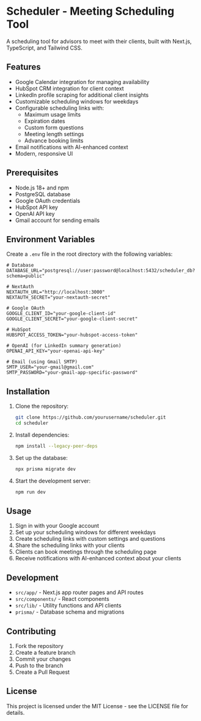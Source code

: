 # Scheduler - Meeting Scheduling Tool

A scheduling tool for advisors to meet with their clients, built with Next.js, TypeScript, and Tailwind CSS.

## Features

- Google Calendar integration for managing availability
- HubSpot CRM integration for client context
- LinkedIn profile scraping for additional client insights
- Customizable scheduling windows for weekdays
- Configurable scheduling links with:
  - Maximum usage limits
  - Expiration dates
  - Custom form questions
  - Meeting length settings
  - Advance booking limits
- Email notifications with AI-enhanced context
- Modern, responsive UI

## Prerequisites

- Node.js 18+ and npm
- PostgreSQL database
- Google OAuth credentials
- HubSpot API key
- OpenAI API key
- Gmail account for sending emails

## Environment Variables

Create a `.env` file in the root directory with the following variables:

```env
# Database
DATABASE_URL="postgresql://user:password@localhost:5432/scheduler_db?schema=public"

# NextAuth
NEXTAUTH_URL="http://localhost:3000"
NEXTAUTH_SECRET="your-nextauth-secret"

# Google OAuth
GOOGLE_CLIENT_ID="your-google-client-id"
GOOGLE_CLIENT_SECRET="your-google-client-secret"

# HubSpot
HUBSPOT_ACCESS_TOKEN="your-hubspot-access-token"

# OpenAI (for LinkedIn summary generation)
OPENAI_API_KEY="your-openai-api-key"

# Email (using Gmail SMTP)
SMTP_USER="your-gmail@gmail.com"
SMTP_PASSWORD="your-gmail-app-specific-password"
```

## Installation

1. Clone the repository:
   ```bash
   git clone https://github.com/yourusername/scheduler.git
   cd scheduler
   ```

2. Install dependencies:
   ```bash
   npm install --legacy-peer-deps
   ```

3. Set up the database:
   ```bash
   npx prisma migrate dev
   ```

4. Start the development server:
   ```bash
   npm run dev
   ```

## Usage

1. Sign in with your Google account
2. Set up your scheduling windows for different weekdays
3. Create scheduling links with custom settings and questions
4. Share the scheduling links with your clients
5. Clients can book meetings through the scheduling page
6. Receive notifications with AI-enhanced context about your clients

## Development

- `src/app/` - Next.js app router pages and API routes
- `src/components/` - React components
- `src/lib/` - Utility functions and API clients
- `prisma/` - Database schema and migrations

## Contributing

1. Fork the repository
2. Create a feature branch
3. Commit your changes
4. Push to the branch
5. Create a Pull Request

## License

This project is licensed under the MIT License - see the LICENSE file for details.
